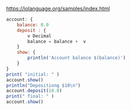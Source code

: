 
https://iolanguage.org/samples/index.html


```js
account: { 
    balance: 0.0
    deposit : { 
        v Decimal
        balance = balance +  v
    }
    show: {
        println('Account balance $(balance)')
    }
}
print( "initial: " )
account.show()
println("Depositiong $10\n")
account.deposit(10.0)
print(" final: " ) 
account.show()

```
